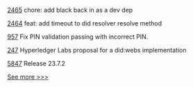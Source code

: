 
[2465](https://github.com/hyperledger/aries-cloudagent-python/pull/2465) chore: add black back in as a dev dep

[2464](https://github.com/hyperledger/aries-cloudagent-python/pull/2464) feat: add timeout to did resolver resolve method

[957](https://github.com/hyperledger/aries-mobile-agent-react-native/pull/957) Fix PIN validation passing with incorrect PIN.

[247](https://github.com/hyperledger-labs/hyperledger-labs.github.io/pull/247) Hyperledger Labs proposal for a did:webs implementation

[5847](https://github.com/hyperledger/besu/pull/5847) Release 23.7.2


[See more >>>](https://start-here.hyperledger.org/pull-requests)

